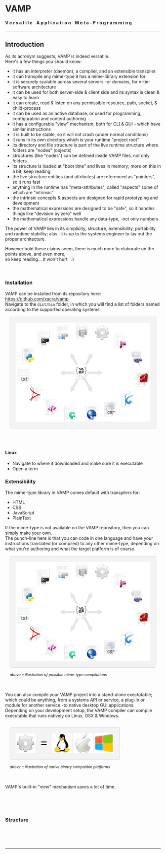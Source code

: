 # VAMP
#### V e r s a t i l e &nbsp;&nbsp; A p p l i c a t i o n &nbsp;&nbsp; M e t a - P r o g r a m m i n g
-----------------------------------------------------------------------------------------------

<style>
   .frame
   {
      display: inline-block;
      background: rgba(128,128,128,0.08);
      padding:18px;
      text-align:center;
      vertical-align:top;
      border: 1px solid rgba(128,128,128,0.3);
      border-radius: 5px;
      margin: 15px;
   }

   .span
   {
      display:block;
   }

   .info
   {
      display:block;
      font-style:italic;
      font-size:12px;
      padding-left:15px;
   }

   .bigTxt
   {
      display:inline-block;
      vertical-align:top;
      font-size:40px;
      line-height:60px;
      padding-left:10px;
      padding-right:10px;
   }
</style>



## Introduction

As its acronym suggests, VAMP is indeed versatile.<br>
Here's a few things you should know:
- it has an interpreter (daemon), a compiler, and an extensible transpiler
- it can transpile any mime-type it has a mime-library extension for
- it is securely scalable across several servers -or domains, for n-tier software architecture
- it can be used for both server-side & client side and its syntax is clean & easy to learn
- it can create, read & listen on any permissible resource, path, socket, & child-process
- it can be used as an active database, or used for programming, configuration and content authoring
- it has a configurable "view" mechanism, both for CLI & GUI - which have similar instructions
- it is built to be stable, so it will not crash (under normal conditions)
- it runs in its own directory which is your runtime "project root"
- its directory and file structure is part of the live runtime structure where folders are "nodes" (objects)
- structures (like "nodes") can be defined inside VAMP files, not only folders
- its structure is loaded at "boot time" and lives in memory; more on this in a bit, keep reading
- the live structure entities (and attributes) are referenced as "pointers", so it runs fast
- anything in the runtime has "meta-attributes", called "aspects" some of which are "intrinsic"
- the intrinsic concepts & aspects are designed for rapid prototyping and development
- the mathematical expressions are designed to be "safe", so it handles things like "devision by zero" well
- the mathematical expressions handle any data-type, -not only numbers

The power of VAMP lies in its simplicity, structure, extensibility, portability and runtime stability; alas -it is up to the systems engineer to lay out the proper architecture.<br>

However bold these claims seem, there is much more to elaborate on the points above, and even more,<br>
so keep reading...  It won't hurt &nbsp; :)
<br><br><br>





### Installation
VAMP can be installed from its repository here: https://github.com/xacra/vamp<br>
Navigate to the `dist/bin` folder, in which you will find a list of folders named according to the supported operating systems.

<div class="frame span">
   <img src="../art/img/01.vamp_to_mime.png">
</div>


<br><br>

#### Linux

- Navigate to where it downloaded and make sure it is executable
- Open a term





### Extensibility

The mime-type library in VAMP comes default with transpilers for:
- HTML
- CSS
- JavaScript
- PlainText

If the mime-type is not available on the VAMP repository, then you can simply make your own.<br>
The punch-line here is that you can code in one language and have your instructions translated (or compiled) to any other mime-type, depending on what you're authoring and what the target platform is of coarse.

<div class="frame span">
   <img src="../art/img/01.vamp_to_mime.png">
</div>
<span class="info">above :: illustration of possible mime-type compilations</span>
<br><br>

You can also compile your VAMP project into a stand-alone exectutable; which could be anything, from a systems API or service, a plug-in or module for another service -to native desktop GUI applications.<br>
Depending on your development setup, the VAMP compiler can compile executable that runs natively on Linux, OSX & Windows.<br>

<div class="frame">
   <img src="../art/ico/mime/application-x-executable.png">
   <div class="bigTxt">=</div>
   <img src="../art/ico/logo/linux.png">
   <img src="../art/ico/logo/apple.png">
   <img src="../art/ico/logo/wind.png">
</div>
<span class="info">above :: illustration of native binary compatible platforms</span>
<br><br>

VAMP's built-in "view" mechanism saves a lot of time.


<br><br><br>





### Structure



<br><br><br>

-----------------------------------------------------------------------------------------------
<br>
